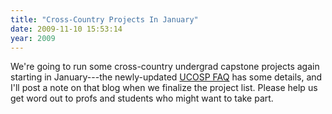 ```yaml
---
title: "Cross-Country Projects In January"
date: 2009-11-10 15:53:14
year: 2009
---
```

We're going to run some cross-country undergrad capstone projects again starting in January---the newly-updated <a href="http://ucosp.wordpress.com/about/">UCOSP FAQ</a> has some details, and I'll post a note on that blog when we finalize the project list. Please help us get word out to profs and students who might want to take part.
